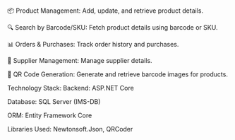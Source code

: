 
📦 Product Management: Add, update, and retrieve product details.

🔍 Search by Barcode/SKU: Fetch product details using barcode or SKU.

📊 Orders & Purchases: Track order history and purchases.

🏢 Supplier Management: Manage supplier details.

📄 QR Code Generation: Generate and retrieve barcode images for products.

Technology Stack:
Backend: ASP.NET Core

Database: SQL Server (IMS-DB)

ORM: Entity Framework Core

Libraries Used: Newtonsoft.Json, QRCoder

